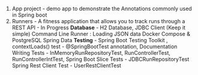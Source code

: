 1. App project - demo app to demonstrate the Annotations commonly used in Spring boot
2. Runners - A fitness application that allows you to track runs through a REST API - In Progress
   **Database** - H2 Database, JDBC Client (Keep it simple)
      Command Line Runner : Loading JSON data
      Docker Compose & PostgreSQL
      Spring Data
   **Testing** - Spring Boot Testing Toolkit ,
       contextLoads() test - @SpringBootTest annotation, Documentation
       Writing Tests - InMemoryRunRepositoryTest, RunControllerTest, RunControllerIntTest, 
       Spring Boot Slice Tests  - JDBCRunRepositoryTest
       Spring Rest Client Test - UserRestClientTest
